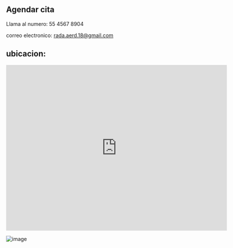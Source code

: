 ## Agendar cita

Llama al numero: 55 4567 8904

correo electronico: rada.aerd.18@gmail.com

## ubicacion:

<iframe src="https://www.google.com/maps/embed?pb=!1m18!1m12!1m3!1d60223.44624923048!2d-99.17982202089843!3d19.37065119999999!2m3!1f0!2f0!3f0!3m2!1i1024!2i768!4f13.1!3m3!1m2!1s0x85d1fe4cd9895555%3A0x5ee3eed835095a91!2sCETis%20No.%2032!5e0!3m2!1ses-419!2smx!4v1651181273423!5m2!1ses-419!2smx" width="600" height="450" style="border:0;" allowfullscreen="" loading="lazy" referrerpolicy="no-referrer-when-downgrade"></iframe>

![image](https://user-images.githubusercontent.com/100169074/165848906-60d8c186-3757-489d-88d1-ee70918fac24.png)
